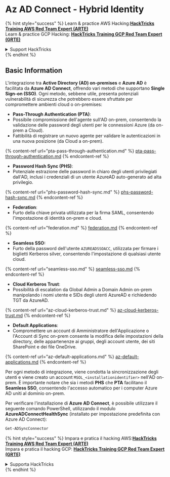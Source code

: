# Az AD Connect - Hybrid Identity

{% hint style="success" %}
Learn & practice AWS Hacking:<img src="../../../../.gitbook/assets/image (1) (1) (1) (1).png" alt="" data-size="line">[**HackTricks Training AWS Red Team Expert (ARTE)**](https://training.hacktricks.xyz/courses/arte)<img src="../../../../.gitbook/assets/image (1) (1) (1) (1).png" alt="" data-size="line">\
Learn & practice GCP Hacking: <img src="../../../../.gitbook/assets/image (2) (1).png" alt="" data-size="line">[**HackTricks Training GCP Red Team Expert (GRTE)**<img src="../../../../.gitbook/assets/image (2) (1).png" alt="" data-size="line">](https://training.hacktricks.xyz/courses/grte)

<details>

<summary>Support HackTricks</summary>

* Check the [**subscription plans**](https://github.com/sponsors/carlospolop)!
* **Join the** 💬 [**Discord group**](https://discord.gg/hRep4RUj7f) or the [**telegram group**](https://t.me/peass) or **follow** us on **Twitter** 🐦 [**@hacktricks\_live**](https://twitter.com/hacktricks_live)**.**
* **Share hacking tricks by submitting PRs to the** [**HackTricks**](https://github.com/carlospolop/hacktricks) and [**HackTricks Cloud**](https://github.com/carlospolop/hacktricks-cloud) github repos.

</details>
{% endhint %}

## Basic Information

L'integrazione tra **Active Directory (AD) on-premises** e **Azure AD** è facilitata da **Azure AD Connect**, offrendo vari metodi che supportano **Single Sign-on (SSO)**. Ogni metodo, sebbene utile, presenta potenziali vulnerabilità di sicurezza che potrebbero essere sfruttate per compromettere ambienti cloud o on-premises:

* **Pass-Through Authentication (PTA)**:
* Possibile compromissione dell'agente sull'AD on-prem, consentendo la validazione delle password degli utenti per le connessioni Azure (da on-prem a Cloud).
* Fattibilità di registrare un nuovo agente per validare le autenticazioni in una nuova posizione (da Cloud a on-prem).

{% content-ref url="pta-pass-through-authentication.md" %}
[pta-pass-through-authentication.md](pta-pass-through-authentication.md)
{% endcontent-ref %}

* **Password Hash Sync (PHS)**:
* Potenziale estrazione delle password in chiaro degli utenti privilegiati dall'AD, inclusi i credenziali di un utente AzureAD auto-generato ad alta privilegio.

{% content-ref url="phs-password-hash-sync.md" %}
[phs-password-hash-sync.md](phs-password-hash-sync.md)
{% endcontent-ref %}

* **Federation**:
* Furto della chiave privata utilizzata per la firma SAML, consentendo l'impostazione di identità on-prem e cloud.

{% content-ref url="federation.md" %}
[federation.md](federation.md)
{% endcontent-ref %}

* **Seamless SSO:**
* Furto della password dell'utente `AZUREADSSOACC`, utilizzata per firmare i biglietti Kerberos silver, consentendo l'impostazione di qualsiasi utente cloud.

{% content-ref url="seamless-sso.md" %}
[seamless-sso.md](seamless-sso.md)
{% endcontent-ref %}

* **Cloud Kerberos Trust**:
* Possibilità di escalation da Global Admin a Domain Admin on-prem manipolando i nomi utente e SIDs degli utenti AzureAD e richiedendo TGT da AzureAD.

{% content-ref url="az-cloud-kerberos-trust.md" %}
[az-cloud-kerberos-trust.md](az-cloud-kerberos-trust.md)
{% endcontent-ref %}

* **Default Applications**:
* Compromettere un account di Amministratore dell'Applicazione o l'Account di Sync on-prem consente la modifica delle impostazioni della directory, delle appartenenze ai gruppi, degli account utente, dei siti SharePoint e dei file OneDrive.

{% content-ref url="az-default-applications.md" %}
[az-default-applications.md](az-default-applications.md)
{% endcontent-ref %}

Per ogni metodo di integrazione, viene condotta la sincronizzazione degli utenti e viene creato un account `MSOL_<installationidentifier>` nell'AD on-prem. È importante notare che sia i metodi **PHS** che **PTA** facilitano il **Seamless SSO**, consentendo l'accesso automatico per i computer Azure AD uniti al dominio on-prem.

Per verificare l'installazione di **Azure AD Connect**, è possibile utilizzare il seguente comando PowerShell, utilizzando il modulo **AzureADConnectHealthSync** (installato per impostazione predefinita con Azure AD Connect):
```powershell
Get-ADSyncConnector
```
{% hint style="success" %}
Impara e pratica il hacking AWS:<img src="../../../../.gitbook/assets/image (1) (1) (1) (1).png" alt="" data-size="line">[**HackTricks Training AWS Red Team Expert (ARTE)**](https://training.hacktricks.xyz/courses/arte)<img src="../../../../.gitbook/assets/image (1) (1) (1) (1).png" alt="" data-size="line">\
Impara e pratica il hacking GCP: <img src="../../../../.gitbook/assets/image (2) (1).png" alt="" data-size="line">[**HackTricks Training GCP Red Team Expert (GRTE)**<img src="../../../../.gitbook/assets/image (2) (1).png" alt="" data-size="line">](https://training.hacktricks.xyz/courses/grte)

<details>

<summary>Supporta HackTricks</summary>

* Controlla i [**piani di abbonamento**](https://github.com/sponsors/carlospolop)!
* **Unisciti al** 💬 [**gruppo Discord**](https://discord.gg/hRep4RUj7f) o al [**gruppo telegram**](https://t.me/peass) o **seguici** su **Twitter** 🐦 [**@hacktricks\_live**](https://twitter.com/hacktricks_live)**.**
* **Condividi trucchi di hacking inviando PR ai** [**HackTricks**](https://github.com/carlospolop/hacktricks) e [**HackTricks Cloud**](https://github.com/carlospolop/hacktricks-cloud) repos su github.

</details>
{% endhint %}
